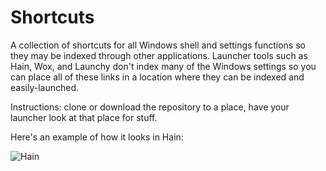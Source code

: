 # Shortcuts
A collection of shortcuts for all Windows shell and settings functions so they may be indexed through other applications. Launcher tools such as Hain, Wox, and Launchy don't index many of the Windows settings so you can place all of these links in a location where they can be indexed and easily-launched. 

Instructions: clone or download the repository to a place, have your launcher look at that place for stuff. 

Here's an example of how it looks in Hain:

![Hain](https://s3.amazonaws.com/xa.to/img/hain.png "Hain")

